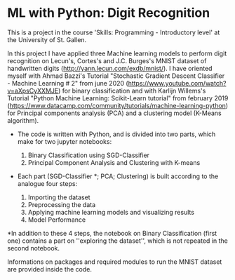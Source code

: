 # ML with Python: Digit Recognition
This is a project in the course 'Skills: Programming - Introductory level' at the University of St. Gallen.

In this project I have applied three Machine learning models to perform digit recognition on Lecun's, Cortes's and J.C. Burges's MNIST dataset of handwritten digits (http://yann.lecun.com/exdb/mnist/).
I have oriented myself with Ahmad Bazzi's Tutorial "Stochastic Gradient Descent Classifier - Machine Learning # 2" from june 2020 (https://www.youtube.com/watch?v=aXpsCyXXMJE) for binary classification and with Karlijn Willems's Tutorial "Python Machine Learning: Scikit-Learn tutorial" from february 2019 (https://www.datacamp.com/community/tutorials/machine-learning-python) for Principal components analysis (PCA) and a clustering model (K-Means algorithm).

* The code is written with Python, and is divided into two parts, which make for two jupyter notebooks: 
   1. Binary Classification using SGD-Classifier
   2. Principal Component Analysis and Clustering with K-means

* Each part (SGD-Classifier *; PCA; Clustering) is built according to the analogue four steps: 
   1) Importing the dataset
   2) Preprocessing the data
   3) Applying machine learning models and visualizing results
   4) Model Performance

*In addition to these 4 steps, the notebook on Binary Classification (first one) contains a part on ''exploring the dataset'', which is not repeated in the second notebook. 

Informations on packages and required modules to run the MNIST dataset are provided inside the code. 

